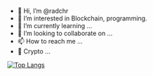 - 👋 Hi, I’m @radchr
- 👀 I’m interested in Blockchain, programming.
- 🌱 I’m currently learning ...
- 💞️ I’m looking to collaborate on ...
- 📫 How to reach me ...
- :key: Crypto ...
<!---
radchr/radchr is a ✨ special ✨ repository because its `README.md` (this file) appears on your GitHub profile.
You can click the Preview link to take a look at your changes.

emoji  -- https://www.webfx.com/tools/emoji-cheat-sheet/
https://gist.github.com/rxaviers/7360908
--->
[![Top Langs](https://github-readme-stats.vercel.app/api/top-langs/?username=radchr&langs_count=15)](https://github.com/anuraghazra/github-readme-stats)

